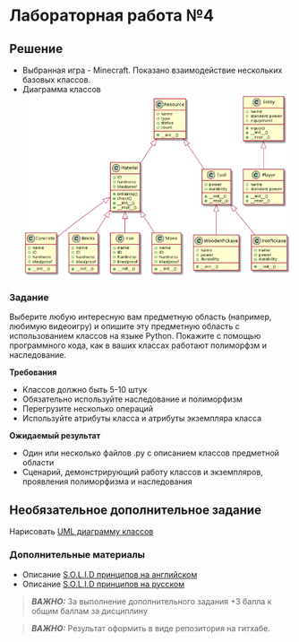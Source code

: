 # Лабораторная работа  №4

## Решение

* Выбранная игра - Minecraft. Показано взаимодействие нескольких базовых классов.
* Диаграмма классов ![UML диаграмма классов](./UML_diagramme/UML_diagramme.png)

### Задание

Выберите любую интересную вам предметную область (например, любимую видеоигру) и опишите эту предметную область с использованием классов на языке Python. Покажите с помощью программного кода, как в ваших классах работают полиморфзм и наследование.

**Требования**
* Классов должно быть 5-10 штук
* Обязательно используйте наследование и полиморфизм
* Перегрузите несколько операций
* Используйте атрибуты класса и атрибуты экземпляра класса

**Ожидаемый результат**
* Один или несколько файлов .py с описанием классов предметной области
* Сценарий, демонстрирующий работу классов и экземпляров, проявления полиморфизма и наследования

## Необязательное дополнительное задание
Нарисовать [UML диаграмму классов](https://ru.wikipedia.org/wiki/Диаграмма_классов)

### Дополнительные материалы
* Описание [S.O.L.I.D принципов на английском](https://medium.com/backticks-tildes/the-s-o-l-i-d-principles-in-pictures-b34ce2f1e898)
* Описание [S.O.L.I.D принципов на русском](https://habr.com/ru/company/productivity_inside/blog/505430/)

> **_ВАЖНО:_**
За выполнение дополнительного задания +3 балла к общим баллам за дисциплину

> **_ВАЖНО:_**
Результат оформить в виде репозитория на гитхабе.
